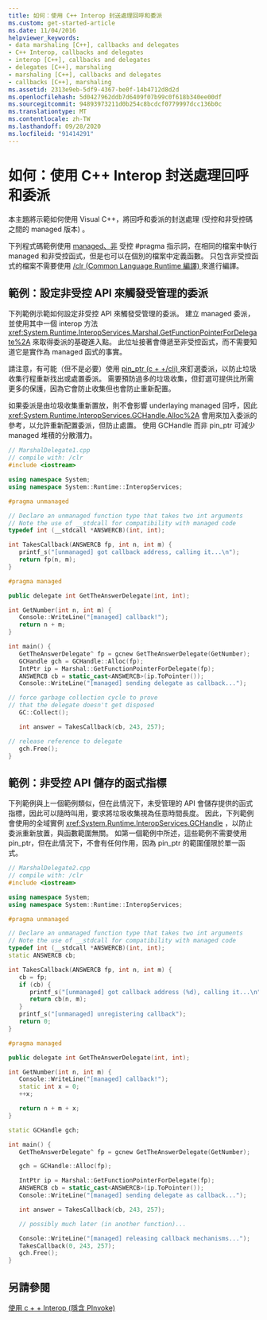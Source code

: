 ```yaml
---
title: 如何：使用 C++ Interop 封送處理回呼和委派
ms.custom: get-started-article
ms.date: 11/04/2016
helpviewer_keywords:
- data marshaling [C++], callbacks and delegates
- C++ Interop, callbacks and delegates
- interop [C++], callbacks and delegates
- delegates [C++], marshaling
- marshaling [C++], callbacks and delegates
- callbacks [C++], marshaling
ms.assetid: 2313e9eb-5df9-4367-be0f-14b4712d8d2d
ms.openlocfilehash: 5d0427962ddb7d6409f07b99c0f618b340ee00df
ms.sourcegitcommit: 94893973211d0b254c8bcdcf0779997dcc136b0c
ms.translationtype: MT
ms.contentlocale: zh-TW
ms.lasthandoff: 09/28/2020
ms.locfileid: "91414291"
---
```

# <a name="how-to-marshal-callbacks-and-delegates-by-using-c-interop"></a>如何：使用 C++ Interop 封送處理回呼和委派

本主題將示範如何使用 Visual C++，將回呼和委派的封送處理 (受控和非受控碼之間的 managed 版本) 。

下列程式碼範例使用 [managed、非](../preprocessor/managed-unmanaged.md) 受控 #pragma 指示詞，在相同的檔案中執行 managed 和非受控函式，但是也可以在個別的檔案中定義函數。 只包含非受控函式的檔案不需要使用 [/clr (Common Language Runtime 編譯) ](../build/reference/clr-common-language-runtime-compilation.md)來進行編譯。

## <a name="example-configure-unmanaged-api-to-trigger-managed-delegate"></a>範例：設定非受控 API 來觸發受管理的委派

下列範例示範如何設定非受控 API 來觸發受管理的委派。 建立 managed 委派，並使用其中一個 interop 方法 <xref:System.Runtime.InteropServices.Marshal.GetFunctionPointerForDelegate%2A> 來取得委派的基礎進入點。 此位址接著會傳遞至非受控函式，而不需要知道它是實作為 managed 函式的事實。

請注意，有可能（但不是必要）使用 [pin_ptr (c + +/cli) ](../extensions/pin-ptr-cpp-cli.md) 來釘選委派，以防止垃圾收集行程重新找出或處置委派。 需要預防過多的垃圾收集，但釘選可提供比所需更多的保護，因為它會防止收集但也會防止重新配置。

如果委派是由垃圾收集重新置放，則不會影響 underlaying managed 回呼，因此 <xref:System.Runtime.InteropServices.GCHandle.Alloc%2A> 會用來加入委派的參考，以允許重新配置委派，但防止處置。 使用 GCHandle 而非 pin_ptr 可減少 managed 堆積的分散潛力。

```cpp
// MarshalDelegate1.cpp
// compile with: /clr
#include <iostream>

using namespace System;
using namespace System::Runtime::InteropServices;

#pragma unmanaged

// Declare an unmanaged function type that takes two int arguments
// Note the use of __stdcall for compatibility with managed code
typedef int (__stdcall *ANSWERCB)(int, int);

int TakesCallback(ANSWERCB fp, int n, int m) {
   printf_s("[unmanaged] got callback address, calling it...\n");
   return fp(n, m);
}

#pragma managed

public delegate int GetTheAnswerDelegate(int, int);

int GetNumber(int n, int m) {
   Console::WriteLine("[managed] callback!");
   return n + m;
}

int main() {
   GetTheAnswerDelegate^ fp = gcnew GetTheAnswerDelegate(GetNumber);
   GCHandle gch = GCHandle::Alloc(fp);
   IntPtr ip = Marshal::GetFunctionPointerForDelegate(fp);
   ANSWERCB cb = static_cast<ANSWERCB>(ip.ToPointer());
   Console::WriteLine("[managed] sending delegate as callback...");

// force garbage collection cycle to prove
// that the delegate doesn't get disposed
   GC::Collect();

   int answer = TakesCallback(cb, 243, 257);

// release reference to delegate
   gch.Free();
}
```

## <a name="example-function-pointer-stored-by-unmanaged-api"></a>範例：非受控 API 儲存的函式指標

下列範例與上一個範例類似，但在此情況下，未受管理的 API 會儲存提供的函式指標，因此可以隨時叫用，要求將垃圾收集視為任意時間長度。 因此，下列範例會使用的全域實例 <xref:System.Runtime.InteropServices.GCHandle> ，以防止委派重新放置，與函數範圍無關。 如第一個範例中所述，這些範例不需要使用 pin_ptr，但在此情況下，不會有任何作用，因為 pin_ptr 的範圍僅限於單一函式。

```cpp
// MarshalDelegate2.cpp
// compile with: /clr
#include <iostream>

using namespace System;
using namespace System::Runtime::InteropServices;

#pragma unmanaged

// Declare an unmanaged function type that takes two int arguments
// Note the use of __stdcall for compatibility with managed code
typedef int (__stdcall *ANSWERCB)(int, int);
static ANSWERCB cb;

int TakesCallback(ANSWERCB fp, int n, int m) {
   cb = fp;
   if (cb) {
      printf_s("[unmanaged] got callback address (%d), calling it...\n", cb);
      return cb(n, m);
   }
   printf_s("[unmanaged] unregistering callback");
   return 0;
}

#pragma managed

public delegate int GetTheAnswerDelegate(int, int);

int GetNumber(int n, int m) {
   Console::WriteLine("[managed] callback!");
   static int x = 0;
   ++x;

   return n + m + x;
}

static GCHandle gch;

int main() {
   GetTheAnswerDelegate^ fp = gcnew GetTheAnswerDelegate(GetNumber);

   gch = GCHandle::Alloc(fp);

   IntPtr ip = Marshal::GetFunctionPointerForDelegate(fp);
   ANSWERCB cb = static_cast<ANSWERCB>(ip.ToPointer());
   Console::WriteLine("[managed] sending delegate as callback...");

   int answer = TakesCallback(cb, 243, 257);

   // possibly much later (in another function)...

   Console::WriteLine("[managed] releasing callback mechanisms...");
   TakesCallback(0, 243, 257);
   gch.Free();
}
```

## <a name="see-also"></a>另請參閱

[使用 c + + Interop (隱含 PInvoke) ](../dotnet/using-cpp-interop-implicit-pinvoke.md)
